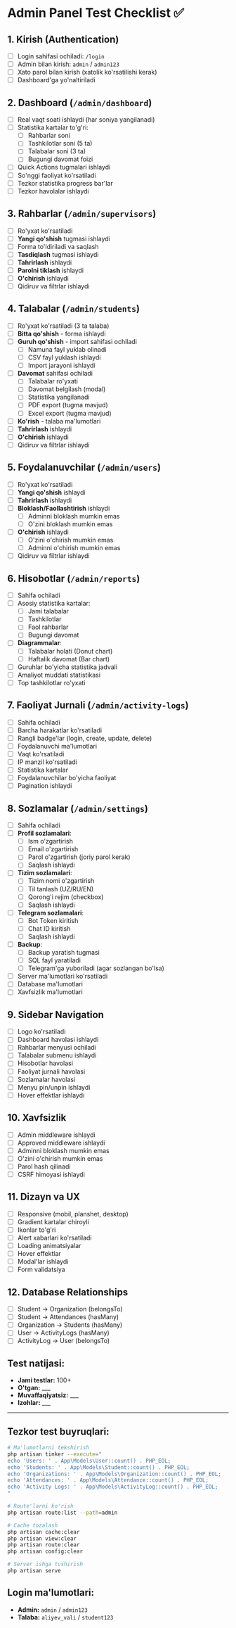 # Admin Panel Test Checklist ✅

## 1. Kirish (Authentication)
- [ ] Login sahifasi ochiladi: `/login`
- [ ] Admin bilan kirish: `admin` / `admin123`
- [ ] Xato parol bilan kirish (xatolik ko'rsatilishi kerak)
- [ ] Dashboard'ga yo'naltiriladi

## 2. Dashboard (`/admin/dashboard`)
- [ ] Real vaqt soati ishlaydi (har soniya yangilanadi)
- [ ] Statistika kartalar to'g'ri:
  - [ ] Rahbarlar soni
  - [ ] Tashkilotlar soni (5 ta)
  - [ ] Talabalar soni (3 ta)
  - [ ] Bugungi davomat foizi
- [ ] Quick Actions tugmalari ishlaydi
- [ ] So'nggi faoliyat ko'rsatiladi
- [ ] Tezkor statistika progress bar'lar
- [ ] Tezkor havolalar ishlaydi

## 3. Rahbarlar (`/admin/supervisors`)
- [ ] Ro'yxat ko'rsatiladi
- [ ] **Yangi qo'shish** tugmasi ishlaydi
- [ ] Forma to'ldiriladi va saqlash
- [ ] **Tasdiqlash** tugmasi ishlaydi
- [ ] **Tahrirlash** ishlaydi
- [ ] **Parolni tiklash** ishlaydi
- [ ] **O'chirish** ishlaydi
- [ ] Qidiruv va filtrlar ishlaydi

## 4. Talabalar (`/admin/students`)
- [ ] Ro'yxat ko'rsatiladi (3 ta talaba)
- [ ] **Bitta qo'shish** - forma ishlaydi
- [ ] **Guruh qo'shish** - import sahifasi ochiladi
  - [ ] Namuna fayl yuklab olinadi
  - [ ] CSV fayl yuklash ishlaydi
  - [ ] Import jarayoni ishlaydi
- [ ] **Davomat** sahifasi ochiladi
  - [ ] Talabalar ro'yxati
  - [ ] Davomat belgilash (modal)
  - [ ] Statistika yangilanadi
  - [ ] PDF export (tugma mavjud)
  - [ ] Excel export (tugma mavjud)
- [ ] **Ko'rish** - talaba ma'lumotlari
- [ ] **Tahrirlash** ishlaydi
- [ ] **O'chirish** ishlaydi
- [ ] Qidiruv va filtrlar ishlaydi

## 5. Foydalanuvchilar (`/admin/users`)
- [ ] Ro'yxat ko'rsatiladi
- [ ] **Yangi qo'shish** ishlaydi
- [ ] **Tahrirlash** ishlaydi
- [ ] **Bloklash/Faollashtirish** ishlaydi
  - [ ] Adminni bloklash mumkin emas
  - [ ] O'zini bloklash mumkin emas
- [ ] **O'chirish** ishlaydi
  - [ ] O'zini o'chirish mumkin emas
  - [ ] Adminni o'chirish mumkin emas
- [ ] Qidiruv va filtrlar ishlaydi

## 6. Hisobotlar (`/admin/reports`)
- [ ] Sahifa ochiladi
- [ ] Asosiy statistika kartalar:
  - [ ] Jami talabalar
  - [ ] Tashkilotlar
  - [ ] Faol rahbarlar
  - [ ] Bugungi davomat
- [ ] **Diagrammalar**:
  - [ ] Talabalar holati (Donut chart)
  - [ ] Haftalik davomat (Bar chart)
- [ ] Guruhlar bo'yicha statistika jadvali
- [ ] Amaliyot muddati statistikasi
- [ ] Top tashkilotlar ro'yxati

## 7. Faoliyat Jurnali (`/admin/activity-logs`)
- [ ] Sahifa ochiladi
- [ ] Barcha harakatlar ko'rsatiladi
- [ ] Rangli badge'lar (login, create, update, delete)
- [ ] Foydalanuvchi ma'lumotlari
- [ ] Vaqt ko'rsatiladi
- [ ] IP manzil ko'rsatiladi
- [ ] Statistika kartalar
- [ ] Foydalanuvchilar bo'yicha faoliyat
- [ ] Pagination ishlaydi

## 8. Sozlamalar (`/admin/settings`)
- [ ] Sahifa ochiladi
- [ ] **Profil sozlamalari**:
  - [ ] Ism o'zgartirish
  - [ ] Email o'zgartirish
  - [ ] Parol o'zgartirish (joriy parol kerak)
  - [ ] Saqlash ishlaydi
- [ ] **Tizim sozlamalari**:
  - [ ] Tizim nomi o'zgartirish
  - [ ] Til tanlash (UZ/RU/EN)
  - [ ] Qorong'i rejim (checkbox)
  - [ ] Saqlash ishlaydi
- [ ] **Telegram sozlamalari**:
  - [ ] Bot Token kiritish
  - [ ] Chat ID kiritish
  - [ ] Saqlash ishlaydi
- [ ] **Backup**:
  - [ ] Backup yaratish tugmasi
  - [ ] SQL fayl yaratiladi
  - [ ] Telegram'ga yuboriladi (agar sozlangan bo'lsa)
- [ ] Server ma'lumotlari ko'rsatiladi
- [ ] Database ma'lumotlari
- [ ] Xavfsizlik ma'lumotlari

## 9. Sidebar Navigation
- [ ] Logo ko'rsatiladi
- [ ] Dashboard havolasi ishlaydi
- [ ] Rahbarlar menyusi ochiladi
- [ ] Talabalar submenu ishlaydi
- [ ] Hisobotlar havolasi
- [ ] Faoliyat jurnali havolasi
- [ ] Sozlamalar havolasi
- [ ] Menyu pin/unpin ishlaydi
- [ ] Hover effektlar ishlaydi

## 10. Xavfsizlik
- [ ] Admin middleware ishlaydi
- [ ] Approved middleware ishlaydi
- [ ] Adminni bloklash mumkin emas
- [ ] O'zini o'chirish mumkin emas
- [ ] Parol hash qilinadi
- [ ] CSRF himoyasi ishlaydi

## 11. Dizayn va UX
- [ ] Responsive (mobil, planshet, desktop)
- [ ] Gradient kartalar chiroyli
- [ ] Ikonlar to'g'ri
- [ ] Alert xabarlari ko'rsatiladi
- [ ] Loading animatsiyalar
- [ ] Hover effektlar
- [ ] Modal'lar ishlaydi
- [ ] Form validatsiya

## 12. Database Relationships
- [ ] Student -> Organization (belongsTo)
- [ ] Student -> Attendances (hasMany)
- [ ] Organization -> Students (hasMany)
- [ ] User -> ActivityLogs (hasMany)
- [ ] ActivityLog -> User (belongsTo)

## Test natijasi:
- **Jami testlar:** 100+
- **O'tgan:** ___
- **Muvaffaqiyatsiz:** ___
- **Izohlar:** ___

---

## Tezkor test buyruqlari:

```bash
# Ma'lumotlarni tekshirish
php artisan tinker --execute="
echo 'Users: ' . App\Models\User::count() . PHP_EOL;
echo 'Students: ' . App\Models\Student::count() . PHP_EOL;
echo 'Organizations: ' . App\Models\Organization::count() . PHP_EOL;
echo 'Attendances: ' . App\Models\Attendance::count() . PHP_EOL;
echo 'Activity Logs: ' . App\Models\ActivityLog::count() . PHP_EOL;
"

# Route'larni ko'rish
php artisan route:list --path=admin

# Cache tozalash
php artisan cache:clear
php artisan view:clear
php artisan route:clear
php artisan config:clear

# Server ishga tushirish
php artisan serve
```

## Login ma'lumotlari:
- **Admin:** `admin` / `admin123`
- **Talaba:** `aliyev_vali` / `student123`
